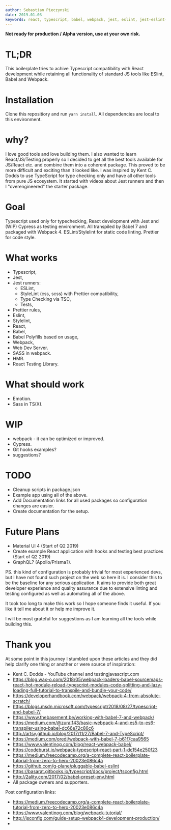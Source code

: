 ```yaml
---
author: Sebastian Pieczynski
date: 2019.01.03
keywords: react, typescript, babel, webpack, jest, eslint, jest-eslint-runner, jest-runner-tsc
---
```


**Not ready for production / Alpha version, use at your own risk.**

# TL;DR

This boilerplate tries to achive Typescript compatibility with React development while retaining all functionality of standard JS tools like ESlint, Babel and Webpack.

# Installation

Clone this repositiory and run `yarn install`. All dependencies are local to this environment.

# why?

I love good tools and love building them. I also wanted to learn React/JS/Testing properly so I decided to get all the best tools available for JS/React etc. and combine them into a coherent package. This proved to be more difficult and exciting than it looked like. I was inspired by Kent C. Dodds to use TypeScript for type checking only and have all other tools from pure JS ecosystem. It started with videos about Jest runners and then I "overengineered" the starter package.

# Goal

Typescript used only for typechecking, React development with Jest and (WIP) Cypress as testing environment. All transpiled by Babel 7 and packaged with Webpack 4. ESLint/Stylelint for static code linting. Prettier for code style.

# What works

- Typescript,
- Jest,
- Jest runners:
  - ESLint,
  - StyleLint (css, scss) with Prettier compatibility,
  - Type Checking via TSC,
  - Tests,
- Prettier rules,
- Eslint,
- Stylelint,
- React,
- Babel,
- Babel Polyfills based on usage,
- Webpack,
- Web Dev Server.
- SASS in webpack.
- HMR.
- React Testing Library.

# What should work

- Emotion.
- Sass in TS(X).

# WIP

- webpack - it can be optimized or improved.
- Cypress.
- Git hooks examples?
- suggestions?

# TODO

- Cleanup scripts in package.json
- Example app using all of the above.
- Add Documentation links for all used packages so configuration changes are easier.
- Create documentation for the setup.

# Future Plans

- Material UI 4 (Start of Q2 2019)
- Create example React application with hooks and testing best practices (Start of Q2 2019)
- GraphQL? (Apollo/Prisma?).

PS. this kind of configuration is probably trivial for most experienced devs, but I have not found such project on the web so here it is. I consider this to be the baseline for any serious application. It aims to provide both great developer experience and quality assurance due to extensive linting and testing configured as well as automating all of the above.

It took too long to make this work so I hope someone finds it useful. If you like it tell me about it or help me improve it.

I will be most grateful for suggestions as I am learning all the tools while building this.

# Thank you

At some point in this journey I stumbled upon these articles and they did help clarify one thing or another or were source of inspiration:

- Kent C. Dodds - YouTube channel and testingjavascript.com
- https://blog.wax-o.com/2018/05/webpack-loaders-babel-sourcemaps-react-hot-module-reload-typescript-modules-code-splitting-and-lazy-loading-full-tutorial-to-transpile-and-bundle-your-code/
- https://developerhandbook.com/webpack/webpack-4-from-absolute-scratch/
- https://blogs.msdn.microsoft.com/typescript/2018/08/27/typescript-and-babel-7/
- https://www.thebasement.be/working-with-babel-7-and-webpack/
- https://medium.com/@zural143/basic-webpack-4-and-es5-to-es6-transpiler-using-babel-dc66e72c86c6
- http://artsy.github.io/blog/2017/11/27/Babel-7-and-TypeScript/
- https://medium.com/oredi/webpack-with-babel-7-b61f7caa9565
- https://www.valentinog.com/blog/react-webpack-babel/
- https://codeburst.io/webpack-typescript-react-part-1-dc154e250f23
- https://medium.freecodecamp.org/a-complete-react-boilerplate-tutorial-from-zero-to-hero-20023e086c4a
- https://github.com/g-plane/pluggable-babel-eslint
- https://basarat.gitbooks.io/typescript/docs/project/tsconfig.html
- http://2ality.com/2017/02/babel-preset-env.html
- All package owners and supporters.

Post configuration links:

- https://medium.freecodecamp.org/a-complete-react-boilerplate-tutorial-from-zero-to-hero-20023e086c4a
- https://www.valentinog.com/blog/webpack-tutorial/
- http://jsconfig.com/guide-setup-webpack4-development-production/
-
